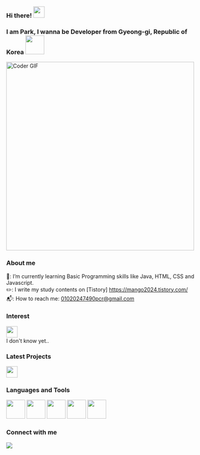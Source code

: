 
### Hi there! <img src="https://raw.githubusercontent.com/MartinHeinz/MartinHeinz/master/wave.gif" width="30px"><br>
### I am Park, I wanna be Developer from Gyeong-gi, Republic of Korea <img src="https://creazilla-store.fra1.digitaloceanspaces.com/emojis/62797/south-korea-flag-emoji-clipart-md.png" width="50" height="50"/>

<img src="https://media.giphy.com/media/SWoSkN6DxTszqIKEqv/giphy.gif" alt="Coder GIF" width="500">

### About me

🌿: I’m currently learning Basic Programming skills like Java, HTML, CSS and Javascript.<br/>
✏️: I write my study contents on [Tistory] https://mango2024.tistory.com/<br/>
📬: How to reach me: 01020247490pcr@gmail.com <br/>

### Interest

<img src="https://media0.giphy.com/media/CaiVJuZGvR8HK/giphy.gif?cid=ecf05e471ygjhk5ozit8w5cuzuods30i3n5ysv8p1l590gxu&rid=giphy.gif&ct=g" width="30" height="30"/><br/>
I don't know yet..<br>



### Latest Projects
<img src="https://media.giphy.com/media/WUlplcMpOCEmTGBtBW/giphy.gif" width="30">


### Languages and Tools

<p>
<img src="https://cdn.jsdelivr.net/gh/devicons/devicon/icons/html5/html5-original-wordmark.svg" width="50" height="50"/>
<img src="https://cdn.jsdelivr.net/gh/devicons/devicon/icons/css3/css3-original-wordmark.svg" width="50" height="50"/>
<img src="https://cdn.jsdelivr.net/gh/devicons/devicon/icons/javascript/javascript-original.svg" width="50" height="50"/>
<img src="https://cdn.jsdelivr.net/gh/devicons/devicon/icons/java/java-original-wordmark.svg" width="50" height="50"/>
<img src="https://cdn.jsdelivr.net/gh/devicons/devicon/icons/vscode/vscode-original-wordmark.svg" width="50" height="50"/>
</p>

### Connect with me

<p>
<a href="www.gmail.com"><img src="https://img.shields.io/badge/Gmail-D14836?style=for-the-badge&logo=gmail&logoColor=white"/></a>

</p>

